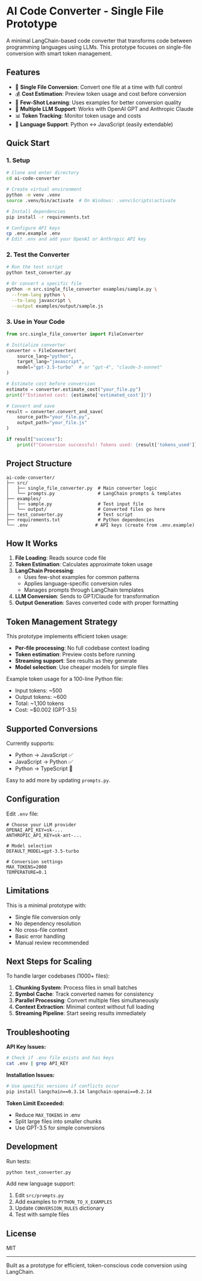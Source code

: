 # AI Code Converter - Single File Prototype

A minimal LangChain-based code converter that transforms code between programming languages using LLMs. This prototype focuses on single-file conversion with smart token management.

## Features

- 🔄 **Single File Conversion**: Convert one file at a time with full control
- 💰 **Cost Estimation**: Preview token usage and cost before conversion
- 🎯 **Few-Shot Learning**: Uses examples for better conversion quality
- 🔧 **Multiple LLM Support**: Works with OpenAI GPT and Anthropic Claude
- 📊 **Token Tracking**: Monitor token usage and costs
- 🎨 **Language Support**: Python ↔ JavaScript (easily extendable)

## Quick Start

### 1. Setup

```bash
# Clone and enter directory
cd ai-code-converter

# Create virtual environment
python -m venv .venv
source .venv/bin/activate  # On Windows: .venv\Scripts\activate

# Install dependencies
pip install -r requirements.txt

# Configure API keys
cp .env.example .env
# Edit .env and add your OpenAI or Anthropic API key
```

### 2. Test the Converter

```bash
# Run the test script
python test_converter.py

# Or convert a specific file
python -m src.single_file_converter examples/sample.py \
  --from-lang python \
  --to-lang javascript \
  --output examples/output/sample.js
```

### 3. Use in Your Code

```python
from src.single_file_converter import FileConverter

# Initialize converter
converter = FileConverter(
    source_lang="python",
    target_lang="javascript",
    model="gpt-3.5-turbo"  # or "gpt-4", "claude-3-sonnet"
)

# Estimate cost before conversion
estimate = converter.estimate_cost("your_file.py")
print(f"Estimated cost: {estimate['estimated_cost']}")

# Convert and save
result = converter.convert_and_save(
    source_path="your_file.py",
    output_path="your_file.js"
)

if result["success"]:
    print(f"Conversion successful! Tokens used: {result['tokens_used']}")
```

## Project Structure

```
ai-code-converter/
├── src/
│   ├── single_file_converter.py  # Main converter logic
│   └── prompts.py                # LangChain prompts & templates
├── examples/
│   ├── sample.py                 # Test input file
│   └── output/                   # Converted files go here
├── test_converter.py             # Test script
├── requirements.txt              # Python dependencies
└── .env                         # API keys (create from .env.example)
```

## How It Works

1. **File Loading**: Reads source code file
2. **Token Estimation**: Calculates approximate token usage
3. **LangChain Processing**:
   - Uses few-shot examples for common patterns
   - Applies language-specific conversion rules
   - Manages prompts through LangChain templates
4. **LLM Conversion**: Sends to GPT/Claude for transformation
5. **Output Generation**: Saves converted code with proper formatting

## Token Management Strategy

This prototype implements efficient token usage:

- **Per-file processing**: No full codebase context loading
- **Token estimation**: Preview costs before running
- **Streaming support**: See results as they generate
- **Model selection**: Use cheaper models for simple files

Example token usage for a 100-line Python file:
- Input tokens: ~500
- Output tokens: ~600
- Total: ~1,100 tokens
- Cost: ~$0.002 (GPT-3.5)

## Supported Conversions

Currently supports:
- Python → JavaScript ✅
- JavaScript → Python ✅
- Python → TypeScript 🚧

Easy to add more by updating `prompts.py`.

## Configuration

Edit `.env` file:

```env
# Choose your LLM provider
OPENAI_API_KEY=sk-...
ANTHROPIC_API_KEY=sk-ant-...

# Model selection
DEFAULT_MODEL=gpt-3.5-turbo

# Conversion settings
MAX_TOKENS=2000
TEMPERATURE=0.1
```

## Limitations

This is a minimal prototype with:
- Single file conversion only
- No dependency resolution
- No cross-file context
- Basic error handling
- Manual review recommended

## Next Steps for Scaling

To handle larger codebases (1000+ files):

1. **Chunking System**: Process files in small batches
2. **Symbol Cache**: Track converted names for consistency
3. **Parallel Processing**: Convert multiple files simultaneously
4. **Context Extraction**: Minimal context without full loading
5. **Streaming Pipeline**: Start seeing results immediately

## Troubleshooting

**API Key Issues:**
```bash
# Check if .env file exists and has keys
cat .env | grep API_KEY
```

**Installation Issues:**
```bash
# Use specific versions if conflicts occur
pip install langchain==0.3.14 langchain-openai==0.2.14
```

**Token Limit Exceeded:**
- Reduce `MAX_TOKENS` in .env
- Split large files into smaller chunks
- Use GPT-3.5 for simple conversions

## Development

Run tests:
```bash
python test_converter.py
```

Add new language support:
1. Edit `src/prompts.py`
2. Add examples to `PYTHON_TO_X_EXAMPLES`
3. Update `CONVERSION_RULES` dictionary
4. Test with sample files

## License

MIT

---

Built as a prototype for efficient, token-conscious code conversion using LangChain.